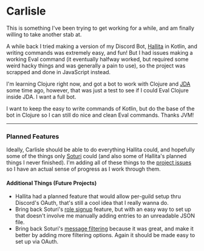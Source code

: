 # Carlisle

This is something I've been trying to get working for a while, and am finally willing to take another stab at.

A while back I tried making a version of my Discord Bot, [Hallita](https://github.com/qanazoga/hallita) in Kotlin, and writing commands was extremely easy, and fun! But I had issues making a working Eval command (it eventually halfway worked, but required some weird hacky things and was generally a pain to use), so the project was scrapped and done in JavaScript instead.

I'm learning Clojure right now, and got a bot to work with Clojure and [JDA](https://github.com/DV8FromTheWorld/JDA) some time ago, however, that was just a test to see if I could Eval Clojure inside JDA. I want a full bot.

I want to keep the easy to write commands of Kotlin, but do the base of the bot in Clojure so I can still do nice and clean Eval commands. Thanks JVM!

---

### Planned Features
Ideally, Carlisle should be able to do everything Hallita could, and hopefully some of the things only [Soturi](https://github.com/qanazoga/soturi) could (and also some of Hallita's planned things I never finished).
I'm adding all of these things to the [project issues](https://github.com/qanazoga/carlisle-bot/issues) so I have an actual sense of progress as I work through them.

#### Additional Things (Future Projects)
- Hallita had a planned feature that would allow per-guild setup thru Discord's OAuth, that's still a cool idea that I really wanna do.
- Bring back Soturi's [role signup](https://github.com/qanazoga/soturi/blob/master/cogs/role_signup_listener.py) feature, but with an easy way to set up that doesn't involve me manually adding entries to an unreadable JSON file.
- Bring back Soturi's [message filtering](https://github.com/qanazoga/soturi/blob/master/cogs/free_game_news_moderator.py) because it was great, and make it better by adding more filtering options. Again it should be made easy to set up via OAuth.
